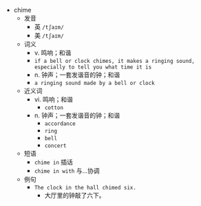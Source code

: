 - chime
  - 发音
    - 英 `/tʃaɪm/`
    - 美 `/tʃaɪm/`
  - 词义
    - v. 鸣响；和谐
    - `if a bell or clock chimes, it makes a ringing sound, especially to tell you what time it is`
    - n. 钟声；一套发谐音的钟；和谐
    - `a ringing sound made by a bell or clock`
  - 近义词
    - vi. 鸣响；和谐
      - `cotton`
    - n. 钟声；一套发谐音的钟；和谐
      - `accordance`
      - `ring`
      - `bell`
      - `concert`
  - 短语
    - `chime in` 插话 
    - `chime in with` 与...协调 
  - 例句
    - `The clock in the hall chimed six.`
      - 大厅里的钟敲了六下。

